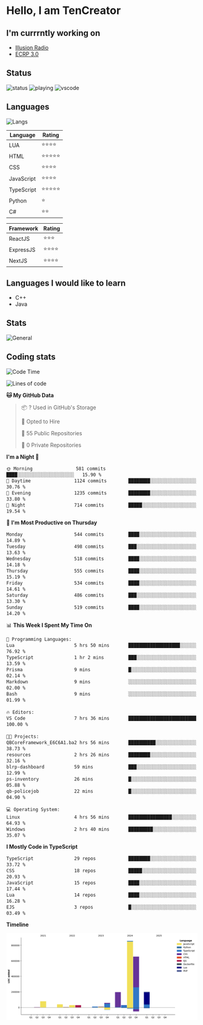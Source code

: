 # Hello, I am TenCreator

## I'm currrntly working on
- [Illusion Radio](https://illusionradio.co.uk/)
- [ECRP 3.0](http://github.com/Emerald-Coast-Roleplay/)

## Status
![status](https://api.statusbadges.me/badge/status/518334475038359555?simple=true&style=for-the-badge)
![playing](https://api.statusbadges.me/badge/playing/518334475038359555?style=for-the-badge)
![vscode](https://api.statusbadges.me/badge/vscode/518334475038359555?style=for-the-badge)

## Languages
![Langs](https://github-readme-stats.vercel.app/api/top-langs/?username=tencreator&layout=compact&theme=radical)


|Language|Rating|
|--------|------|
|LUA|⭐️⭐️⭐️⭐️|
|HTML|⭐️⭐️⭐️⭐️⭐️|
|CSS|⭐️⭐️⭐️⭐️|
|JavaScript|⭐️⭐️⭐️⭐️|
|TypeScript|⭐️⭐️⭐️⭐️⭐️|
|Python|⭐️|
|C#|⭐️⭐️ |

|Framework|Rating|
|--------|------|
|ReactJS|⭐️⭐️⭐|
|ExpressJS|⭐️⭐️⭐️⭐️|
|NextJS|⭐️⭐️⭐⭐️|

## Languages I would like to learn
- C++
- Java

## Stats
![General](https://github-readme-stats.vercel.app/api?username=tencreator&show_icons=true&theme=radical)

## Coding stats

<!--START_SECTION:waka-->
![Code Time](http://img.shields.io/badge/Code%20Time-508%20hrs%2025%20mins-blue)

![Lines of code](https://img.shields.io/badge/From%20Hello%20World%20I%27ve%20Written-2.2%20million%20lines%20of%20code-blue)

**🐱 My GitHub Data** 

> 📦 ? Used in GitHub's Storage 
 > 
> 💼 Opted to Hire
 > 
> 📜 55 Public Repositories 
 > 
> 🔑 0 Private Repositories 
 > 
**I'm a Night 🦉** 

```text
🌞 Morning                581 commits         ████░░░░░░░░░░░░░░░░░░░░░   15.90 % 
🌆 Daytime                1124 commits        ████████░░░░░░░░░░░░░░░░░   30.76 % 
🌃 Evening                1235 commits        ████████░░░░░░░░░░░░░░░░░   33.80 % 
🌙 Night                  714 commits         █████░░░░░░░░░░░░░░░░░░░░   19.54 % 
```
📅 **I'm Most Productive on Thursday** 

```text
Monday                   544 commits         ████░░░░░░░░░░░░░░░░░░░░░   14.89 % 
Tuesday                  498 commits         ███░░░░░░░░░░░░░░░░░░░░░░   13.63 % 
Wednesday                518 commits         ████░░░░░░░░░░░░░░░░░░░░░   14.18 % 
Thursday                 555 commits         ████░░░░░░░░░░░░░░░░░░░░░   15.19 % 
Friday                   534 commits         ████░░░░░░░░░░░░░░░░░░░░░   14.61 % 
Saturday                 486 commits         ███░░░░░░░░░░░░░░░░░░░░░░   13.30 % 
Sunday                   519 commits         ████░░░░░░░░░░░░░░░░░░░░░   14.20 % 
```


📊 **This Week I Spent My Time On** 

```text
💬 Programming Languages: 
Lua                      5 hrs 50 mins       ███████████████████░░░░░░   76.92 % 
TypeScript               1 hr 2 mins         ███░░░░░░░░░░░░░░░░░░░░░░   13.59 % 
Prisma                   9 mins              █░░░░░░░░░░░░░░░░░░░░░░░░   02.14 % 
Markdown                 9 mins              ░░░░░░░░░░░░░░░░░░░░░░░░░   02.00 % 
Bash                     9 mins              ░░░░░░░░░░░░░░░░░░░░░░░░░   01.99 % 

🔥 Editors: 
VS Code                  7 hrs 36 mins       █████████████████████████   100.00 % 

🐱‍💻 Projects: 
QBCoreFramework_E6C6A1.ba2 hrs 56 mins       ██████████░░░░░░░░░░░░░░░   38.73 % 
resources                2 hrs 26 mins       ████████░░░░░░░░░░░░░░░░░   32.16 % 
blrp-dashboard           59 mins             ███░░░░░░░░░░░░░░░░░░░░░░   12.99 % 
ps-inventory             26 mins             █░░░░░░░░░░░░░░░░░░░░░░░░   05.88 % 
qb-policejob             22 mins             █░░░░░░░░░░░░░░░░░░░░░░░░   04.90 % 

💻 Operating System: 
Linux                    4 hrs 56 mins       ████████████████░░░░░░░░░   64.93 % 
Windows                  2 hrs 40 mins       █████████░░░░░░░░░░░░░░░░   35.07 % 
```

**I Mostly Code in TypeScript** 

```text
TypeScript               29 repos            ████████░░░░░░░░░░░░░░░░░   33.72 % 
CSS                      18 repos            █████░░░░░░░░░░░░░░░░░░░░   20.93 % 
JavaScript               15 repos            ████░░░░░░░░░░░░░░░░░░░░░   17.44 % 
Lua                      14 repos            ████░░░░░░░░░░░░░░░░░░░░░   16.28 % 
EJS                      3 repos             █░░░░░░░░░░░░░░░░░░░░░░░░   03.49 % 
```



**Timeline**

![Lines of Code chart](https://raw.githubusercontent.com/tencreator/tencreator/main/assets/bar_graph.png)


<!--END_SECTION:waka-->

